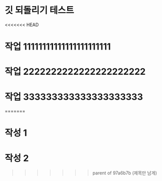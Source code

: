 
# 깃 되돌리기 테스트

<<<<<<< HEAD
# 작업 11111111111111111111111

# 작업 2222222222222222222222

# 작업 333333333333333333333
=======
# 작성 1

# 작성 2
>>>>>>> parent of 97a6b7b (제목만 남게)
